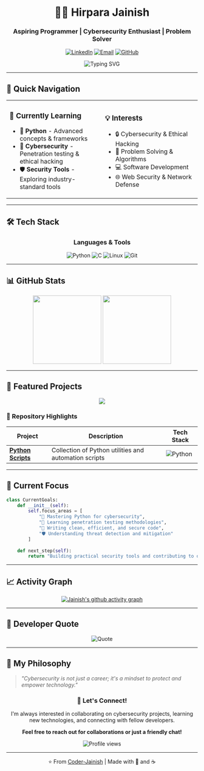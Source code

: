 <div align="center">

# 👨‍💻 Hirpara Jainish

### Aspiring Programmer | Cybersecurity Enthusiast | Problem Solver

[![LinkedIn](https://img.shields.io/badge/LinkedIn-Connect-blue?style=for-the-badge&logo=linkedin)](https://www.linkedin.com/in/jainish-hirpara-784148335)
[![Email](https://img.shields.io/badge/Email-Contact-red?style=for-the-badge&logo=gmail)](mailto:hirpara.jainish.prv@gmail.com)
[![GitHub](https://img.shields.io/badge/GitHub-Follow-black?style=for-the-badge&logo=github)](https://github.com/Coder-Jainish)

<img src="https://readme-typing-svg.herokuapp.com?font=Fira+Code&weight=600&size=28&pause=1000&color=3F8FFF&center=true&vCenter=true&width=600&lines=Welcome+to+my+GitHub+Profile!;Passionate+about+Cybersecurity;Always+Learning+%26+Building" alt="Typing SVG" />

</div>

---

## 🎯 Quick Navigation

<table>
<tr>
<td width="50%">

### 🌱 Currently Learning
- 🐍 **Python** - Advanced concepts & frameworks
- 🔐 **Cybersecurity** - Penetration testing & ethical hacking
- 🛡️ **Security Tools** - Exploring industry-standard tools

</td>
<td width="50%">

### 💡 Interests
- 🔒 Cybersecurity & Ethical Hacking
- 🧩 Problem Solving & Algorithms
- 💻 Software Development
- 🌐 Web Security & Network Defense

</td>
</tr>
</table>

---

## 🛠️ Tech Stack

<div align="center">

### Languages & Tools

![Python](https://img.shields.io/badge/Python-3776AB?style=for-the-badge&logo=python&logoColor=white)
![C](https://img.shields.io/badge/C-00599C?style=for-the-badge&logo=c&logoColor=white)
![Linux](https://img.shields.io/badge/Linux-FCC624?style=for-the-badge&logo=linux&logoColor=black)
![Git](https://img.shields.io/badge/Git-F05032?style=for-the-badge&logo=git&logoColor=white)

</div>

---

## 📊 GitHub Stats

<div align="center">

<img height="180em" src="https://github-readme-stats.vercel.app/api?username=Coder-Jainish&show_icons=true&theme=tokyonight&include_all_commits=true&count_private=true"/>
<img height="180em" src="https://github-readme-stats.vercel.app/api/top-langs/?username=Coder-Jainish&layout=compact&langs_count=8&theme=tokyonight"/>

</div>

---

## 🚀 Featured Projects

<div align="center">

<a href="https://github.com/Coder-Jainish/python">
  <img align="center" src="https://github-readme-stats.vercel.app/api/pin/?username=Coder-Jainish&repo=python&theme=tokyonight" />
</a>

</div>

### 📂 Repository Highlights

| Project | Description | Tech Stack |
|---------|-------------|------------|
| **[Python Scripts](https://github.com/Coder-Jainish/python)** | Collection of Python utilities and automation scripts | ![Python](https://img.shields.io/badge/-Python-3776AB?style=flat-square&logo=python&logoColor=white) |

---

## 🎯 Current Focus

```python
class CurrentGoals:
    def __init__(self):
        self.focus_areas = [
            "🐍 Mastering Python for cybersecurity",
            "🔐 Learning penetration testing methodologies",
            "📝 Writing clean, efficient, and secure code",
            "🛡️ Understanding threat detection and mitigation"
        ]
    
    def next_step(self):
        return "Building practical security tools and contributing to open source"
```

---

## 📈 Activity Graph

<div align="center">

[![Jainish's github activity graph](https://github-readme-activity-graph.vercel.app/graph?username=Coder-Jainish&theme=tokyo-night)](https://github.com/Coder-Jainish)

</div>

---

## 💭 Developer Quote

<div align="center">

![Quote](https://quotes-github-readme.vercel.app/api?type=horizontal&theme=tokyonight)

</div>

---

## 🌟 My Philosophy

> *"Cybersecurity is not just a career; it's a mindset to protect and empower technology."*

<div align="center">

### 🤝 Let's Connect!

I'm always interested in collaborating on cybersecurity projects, learning new technologies, and connecting with fellow developers.

**Feel free to reach out for collaborations or just a friendly chat!**

<img src="https://komarev.com/ghpvc/?username=Coder-Jainish&label=Profile%20Views&color=0e75b6&style=flat" alt="Profile views" />

---

⭐️ From [Coder-Jainish](https://github.com/Coder-Jainish) | Made with 💙 and ☕

</div>
